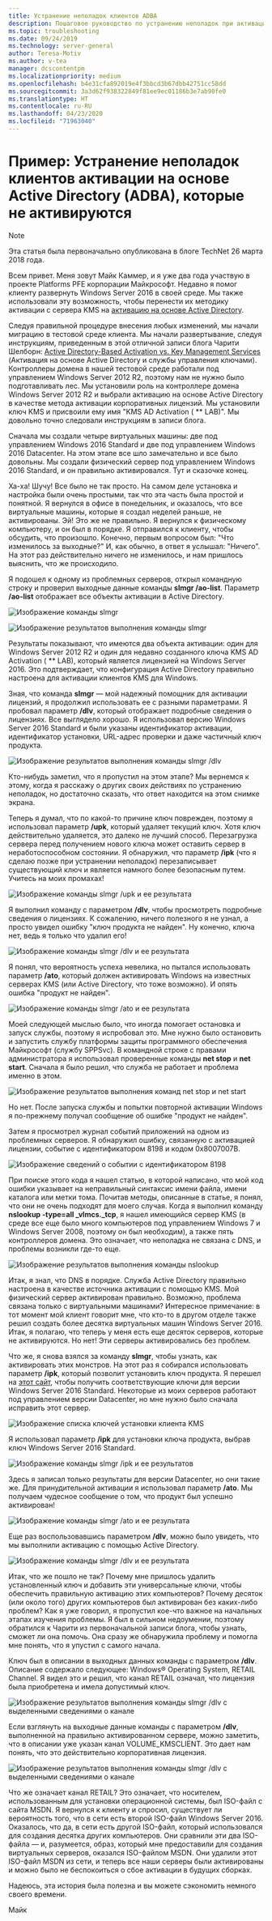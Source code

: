 ```yaml
---
title: Устранение неполадок клиентов ADBA
description: Пошаговое руководство по устранению неполадок при активации Windows.
ms.topic: troubleshooting
ms.date: 09/24/2019
ms.technology: server-general
author: Teresa-Motiv
ms.author: v-tea
manager: dcscontentpm
ms.localizationpriority: medium
ms.openlocfilehash: b4e31cfa892019e4f3bbcd3b67dbb42751cc58dd
ms.sourcegitcommit: 3a3d62f938322849f81ee9ec01186b3e7ab90fe0
ms.translationtype: HT
ms.contentlocale: ru-RU
ms.lasthandoff: 04/23/2020
ms.locfileid: "71963040"
---
```

# <a name="example-troubleshooting-active-directory-based-activation-adba-clients-that-do-not-activate"></a>Пример: Устранение неполадок клиентов активации на основе Active Directory (ADBA), которые не активируются

> [!NOTE]
> Эта статья была первоначально опубликована в блоге TechNet 26 марта 2018 года.

Всем привет. Меня зовут Майк Каммер, и я уже два года участвую в проекте Platforms PFE корпорации Майкрософт. Недавно я помог клиенту развернуть Windows Server 2016 в своей среде. Мы также использовали эту возможность, чтобы перенести их методику активации с сервера KMS на [активацию на основе Active Directory](https://docs.microsoft.com/previous-versions/windows/hh852637(v=win.10)).

Следуя правильной процедуре внесения любых изменений, мы начали миграцию в тестовой среде клиента. Мы начали развертывание, следуя инструкциям, приведенным в этой отличной записи блога Чарити Шелборн: [Active Directory-Based Activation vs. Key Management Services](https://techcommunity.microsoft.com/t5/Core-Infrastructure-and-Security/Active-Directory-Based-Activation-vs-Key-Management-Services/ba-p/256016) (Активация на основе Active Directory и службы управления ключами). Контроллеры домена в нашей тестовой среде работали под управлением Windows Server 2012 R2, поэтому нам не нужно было подготавливать лес. Мы установили роль на контроллере домена Windows Server 2012 R2 и выбрали активацию на основе Active Directory в качестве метода активации корпоративных лицензий. Мы установили ключ KMS и присвоили ему имя "KMS AD Activation ( ** LAB)". Мы довольно точно следовали инструкциям в записи блога.

Сначала мы создали четыре виртуальных машины: две под управлением Windows 2016 Standard и две под управлением Windows 2016 Datacenter. На этом этапе все шло замечательно и все было довольны. Мы создали физический сервер под управлением Windows 2016 Standard, и он правильно активировался. Тут и сказочке конец.

Ха-ха! Шучу! Все было не так просто. На самом деле установка и настройка были очень простыми, так что эта часть была простой и понятной. Я вернулся в офисе в понедельник, и оказалось, что все виртуальные машины, которые я создал неделей раньше, не активированы. Эй! Это же не правильно. Я вернулся к физическому компьютеру, и он был в порядке. Я отправился к клиенту, чтобы обсудить, что произошло. Конечно, первым вопросом был: "Что изменилось за выходные?" И, как обычно, в ответ я услышал: "Ничего". На этот раз действительно ничего не изменилось, и нам пришлось выяснить, что же происходило.

Я подошел к одному из проблемных серверов, открыл командную строку и проверил выходные данные команды **slmgr /ao-list**. Параметр **/ao-list** отображает все объекты активации в Active Directory.

![Изображение команды slmgr](./media/032618_1700_Troubleshoo1.png)

![Изображение результатов выполнения команды slmgr](./media/032618_1700_Troubleshoo2.png)

Результаты показывают, что имеются два объекта активации: один для Windows Server 2012 R2 и один для недавно созданного ключа KMS AD Activation ( ** LAB), который является лицензией на Windows Server 2016. Это подтверждает, что конфигурация Active Directory правильно настроена для активации клиентов KMS для Windows.

Зная, что команда **slmgr** — мой надежный помощник для активации лицензий, я продолжил использовать ее с разными параметрами. Я пробовал параметр **/dlv**, который отображает подробные сведения о лицензиях. Все выглядело хорошо. Я использовал версию Windows Server 2016 Standard и были указаны идентификатор активации, идентификатор установки, URL-адрес проверки и даже частичный ключ продукта.

![Изображение результатов выполнения команды slmgr /dlv](./media/ActivationTroubleshoot2b.jpg)

Кто-нибудь заметил, что я пропустил на этом этапе? Мы вернемся к этому, когда я расскажу о других своих действиях по устранению неполадок, но достаточно сказать, что ответ находится на этом снимке экрана.

Теперь я думал, что по какой-то причине ключ поврежден, поэтому я использовал параметр **/upk**, который удаляет текущий ключ. Хотя ключ действительно удаляется, это далеко не лучший способ. Перезагрузка сервера перед получением нового ключа может оставить сервер в неработоспособном состоянии. Я обнаружил, что параметр **/ipk** (что я сделаю позже при устранении неполадок) перезаписывает существующий ключ и является намного более безопасным путем. Учитесь на моих промахах!

![Изображение команды slmgr /upk и ее результата](./media/032618_1700_Troubleshoo3.png)

Я выполнил команду с параметром **/dlv**, чтобы просмотреть подробные сведения о лицензиях. К сожалению, ничего полезного я не узнал, а просто увидел ошибку "ключ продукта не найден". Ну конечно, ключа нет, ведь я только что удалил его!

![Изображение команды slmgr /dlv и ее результата](./media/032618_1700_Troubleshoo4.png)

Я понял, что вероятность успеха невелика, но пытался использовать параметр **/ato**, который должен активировать Windows на известных серверах KMS (или Active Directory, что тоже возможно). И опять ошибка "продукт не найден".

![Изображение команды slmgr /ato и ее результата](./media/032618_1700_Troubleshoo5.png)

Моей следующей мыслью было, что иногда помогает остановка и запуск службы, поэтому я испробовал это. Мне нужно было остановить и запустить службу платформы защиты программного обеспечения Майкрософт (службу SPPSvc). В командной строке с правами администратора я использовал проверенные команды **net stop** и **net start**. Сначала я было решил, что служба не работает и проблема именно в этом.

![Изображение результатов выполнения команд net stop и net start](./media/032618_1700_Troubleshoo6.png)

Но нет. После запуска службы и попытки повторной активации Windows я по-прежнему получал сообщение об ошибке "продукт не найден".

Затем я просмотрел журнал событий приложений на одном из проблемных серверов. Я обнаружил ошибку, связанную с активацией лицензии, событие с идентификатором 8198 и кодом 0x8007007B.

![Изображение сведений о событии с идентификатором 8198](./media/032618_1700_Troubleshoo7.png)

При поиске этого кода я нашел статью, в которой написано, что мой код ошибки указывает на неправильный синтаксис имени файла, имени каталога или метки тома. Почитав методы, описанные в статье, я понял, что они не очень подходят для моего случая. Когда я выполнил команду **nslookup -type=all _vlmcs._tcp**, я нашел имеющийся сервер KMS (в среде все еще было много компьютеров под управлением Windows 7 и Windows Server 2008, поэтому он был необходим), а также пять контроллеров домена. Это означает, что неполадка не связана с DNS, и проблемы возникли где-то еще.

![Изображение результатов выполнения команды nslookup](./media/032618_1700_Troubleshoo8.png)

Итак, я знал, что DNS в порядке. Служба Active Directory правильно настроена в качестве источника активации с помощью KMS. Мой физический сервер активирован правильно. Возможно, проблема связана только с виртуальными машинами? Интересное примечание: в тот момент мой клиент говорит мне, что кто-то в другом отделе также решил создать более десятка виртуальных машин Windows Server 2016. Итак, я полагаю, что теперь у меня есть еще десяток серверов, которые не активируются. Но нет! Эти серверы активировались без проблем.

Что же, я снова взялся за команду **slmgr**, чтобы узнать, как активировать этих монстров. На этот раз я собирался использовать параметр **/ipk**, который позволит установить ключ продукта. Я перешел на [этот сайт](https://docs.microsoft.com/previous-versions/windows/it-pro/windows-server-2012-R2-and-2012/jj612867(v=ws.11)), чтобы получить соответствующие ключи для версии Windows Server 2016 Standard. Некоторые из моих серверов работают под управлением версии Datacenter, но мне нужно было сначала исправить этот сервер.

![Изображение списка ключей установки клиента KMS](./media/032618_1700_Troubleshoo9.png)

Я использовал параметр **/ipk** для установки ключа продукта, выбрав ключ Windows Server 2016 Standard.

![Изображение команды slmgr /ipk и ее результатов](./media/032618_1700_Troubleshoo10.png)

Здесь я записал только результаты для версии Datacenter, но они такие же. Для принудительной активации я использовал параметр **/ato**. Мы получаем чудесное сообщение о том, что продукт был успешно активирован!

![Изображение команды slmgr /ato и ее результата](./media/032618_1700_Troubleshoo11.png)

Еще раз воспользовавшись параметром **/dlv**, можно было увидеть, что мы выполнили активацию с помощью Active Directory.

![Изображение команды slmgr /dlv и ее результата](./media/032618_1700_Troubleshoo12.png)

Итак, что же пошло не так? Почему мне пришлось удалить установленный ключ и добавить эти универсальные ключи, чтобы обеспечить правильную активацию этих компьютеров? Почему десяток (или около того) других компьютеров был активирован без каких-либо проблем? Как я уже говорил, я пропустил кое-что важное на начальных этапах изучения проблемы. Я был в сильном недоумении, поэтому обратился к Чарити из первоначальной записи блога, чтобы узнать, сможет ли она помочь. Она сразу же обнаружила проблему и помогла мне понять, что я упустил с самого начала.

Ключ был в описании в выходных данных команды с параметром **/dlv**. Описание содержало следующее: Windows® Operating System, RETAIL Channel. Я видел это и решил, что канал RETAIL означал, что лицензия была приобретена и имела допустимый ключ.

![Изображение результатов выполнения команды slmgr /dlv с выделенными сведениями о канале](./media/032618_1700_Troubleshoo13.png)

Если взглянуть на выходные данные команды с параметром **/dlv**, выполненной на правильно активированном сервере, можно заметить, что в описании уже указан канал VOLUME_KMSCLIENT. Это дает нам понять, что это действительно корпоративная лицензия.

![Изображение результатов выполнения команды slmgr /dlv с выделенными сведениями о канале](./media/032618_1700_Troubleshoo14.png)

Что же означает канал RETAIL? Это означает, что носителем, использованным для установки операционной системы, был ISO-файл с сайта MSDN. Я вернулся к клиенту и спросил, существует ли вероятность того, что в сети есть второй ISO-файл Windows Server 2016. Оказалось, что да, в сети есть другой ISO-файл, который использовался для создания десятка других компьютеров. Они сравнили эти два ISO-файла — и, разумеется, образ, который мне предоставили для создания виртуальных серверов, оказался ISO-файлом MSDN. Они удалили этот ISO-файл MSDN из сети, и теперь все наши серверы были активированы и можно было не беспокоиться о сбое активации в будущих сборках.

Надеюсь, эта история была полезна и вы можете сэкономить немного своего времени.

Майк
